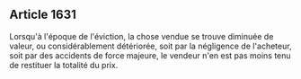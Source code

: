 Article 1631
----
Lorsqu'à l'époque de l'éviction, la chose vendue se trouve diminuée de valeur,
ou considérablement détériorée, soit par la négligence de l'acheteur, soit par
des accidents de force majeure, le vendeur n'en est pas moins tenu de restituer
la totalité du prix.

